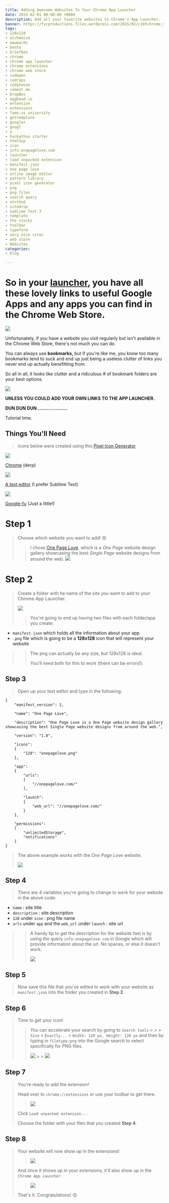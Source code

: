 ```yaml
---
title: Adding Awesome Websites To Your Chrome App Launcher
date: 2015-02-01 00:00:00 +0000
description: Add all your favorite websites to Chrome's App Launcher.
banner: https://fvcproductions.files.wordpress.com/2015/02/c10fchrome_mac_app_launcher_0.jpg?w=1024&h=435&crop=1
tags:
- 128x128
- alchemize
- awwwards
- bento
- briefbox
- chrome
- chrome app launcher
- chrome extensions
- chrome web store
- codepen
- codrops
- codyhouse
- coment.me
- DropBox
- egghead.io
- extension
- extensions
- famo.us university
- gettemplate
- google+
- googl
- u
- hackathon starter
- html5up
- icon
- info:onepagelove.com
- launcher
- load unpacked extension
- manifest.json
- one page love
- online image editor
- pattern library
- pixel icon generator
- png
- png files
- search query
- shrthnd
- sitedrop
- Sublime Text 3
- template
- the stocks
- toolbar
- typeform
- very nice sites
- web store
- Websites
categories:
- blog

---
```

# So in your [launcher](//chrome.google.com/webstore/launcher), you have all these lovely links to useful Google Apps and any apps you can find in the Chrome Web Store.

![](//core0.staticworld.net/images/article/2013/02/applaunchersplash-100026310-orig.png)

Unfortunately, if you have a website you visit regularly but isn't available in the Chrome Web Store, there's not much you can do.

You can always use **bookmarks,** but if you're like me, you know too many bookmarks tend to suck and end up just being a useless clutter of links you never end up actually benefitting from.

So all in all, it looks like clutter and a ridiculous \# of bookmark folders are your best options.

![](//developer.chrome.com/webstore/images/ChromeWebStore_Badge_v2_496x150.png)

**UNLESS YOU COULD ADD YOUR OWN LINKS TO THE APP LAUNCHER.**

**DUN DUN DUN…………………**

Tutorial time.

## Things You'll Need

> icons below were created using this [Pixel Icon Generator](//www.iconj.com/pixel_icon_generator.php)

![](//fvcproductions.files.wordpress.com/2015/02/chrome.png)

[Chrome](//www.google.com/chrome/) (derp)

![](//fvcproductions.files.wordpress.com/2015/02/sublime1.png)

[A text editor](//www.sublimetext.com/) (I prefer Sublime Text)

![](//fvcproductions.files.wordpress.com/2015/02/google.png)

[Google-fu](//www.urbandictionary.com/define.php?term=google-fu) (Just a little!)

# Step 1

> Choose which website you want to add! 😍
>
> > I chose [One Page Love](//onepagelove.com/), which is a _One Page_ website design gallery showcasing the best _Single Page_ website designs from around the web. ![](//fvcproductions.files.wordpress.com/2015/02/one-page-love.png)

# Step 2

> Create a folder with he name of the site you want to add to your Chrome App Launcher.
>
> ![](//fvcproductions.files.wordpress.com/2015/02/folders.png)
>
> > You're going to end up having two files with each folder/app you create:

* `manifest.json` which holds all the information about your app
* `.png` file which is going to be a **128x128** icon that will represent your website

> > The png can actually be any size, but 128x128 is ideal.
> >
> > You'll need both for this to work (there can be errors!).

## Step 3

> Open up your text editor and type in the following:

    {
        "manifest_version": 2,

        "name": "One Page Love",

        "description": "One Page Love is a One Page website design gallery showcasing the best Single Page website designs from around the web.",

        "version": "1.0",

        "icons":
        {
            "128": "onepagelove.png"
        },

        "app":
        {
            "urls":
            [
                "//onepagelove.com/"
            ],

            "launch":
            {
                "web_url": "//onepagelove.com/"
            }
        },

        "permissions":
        [
            "unlimitedStorage",
            "notifications"
        ]
    }

> The above example works with the _One Page Love_ website.
>
> ![](//fvcproductions.files.wordpress.com/2015/02/screenshot-2015-02-01-19-43-50.png)

## Step 4

> There are 4 variables you're going to change to work for your website in the above code:

* `name` : site title
* `description` : site description
* `128` under `icon` : png file name
* `urls` under `app` and the `web_url` under `launch` : site url

> > A handy tip to get the description for the website fast is by using the query `info:onepagelove.com` in Google which will provide information about the url. No spaces, or else it doesn't work.
> >
> > ![](//fvcproductions.files.wordpress.com/2015/02/screenshot-2015-02-01-19-51-41.png)

## Step 5

> Now save this file that you've edited to work with your website as `manifest.json` into the folder you created in **Step 2**.

## Step 6

> Time to get your icon!
>
> > You can accelerate your search by going to `Search tools` &gt; > > `Size` &gt; `Exactly...` &gt; `Width: 128 px, Height: 128 px` and then by typing in `filetype:png` into the Google search to select specifically for PNG files.
> >
> > ![](//fvcproductions.files.wordpress.com/2015/02/screenshot-2015-02-01-20-15-20.png) > > ![](//fvcproductions.files.wordpress.com/2015/02/screenshot-2015-02-01-20-16-32.png)

## Step 7

> You're ready to add the extension!
>
> Head over to `chrome://extensions` or use your toolbar to get there.
>
> > ![](//fvcproductions.files.wordpress.com/2015/02/loading-e1422840256797.png)
>
> Click `Load unpacked extension...`
>
> Choose the folder with your files that you created **Step 4**.

## Step 8

> Your website will now show up in the extensions!
>
> > ![](//fvcproductions.files.wordpress.com/2015/02/extensions.png)
>
> And once it shows up in your extensions, it'll also show up in the `Chrome App Launcher`.
>
> > ![](//fvcproductions.files.wordpress.com/2015/02/complete-e1422839649943.png)
>
> That's it. Congratulations! 😊
